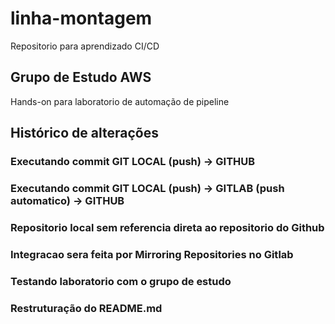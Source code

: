 # linha-montagem

Repositorio para aprendizado CI/CD

## Grupo de Estudo AWS

Hands-on para laboratorio de automação de pipeline 

## Histórico de alterações

### Executando commit GIT LOCAL (push) -> GITHUB
### Executando commit GIT LOCAL (push) -> GITLAB (push automatico) -> GITHUB
### Repositorio local sem referencia direta ao repositorio do Github
### Integracao sera feita por Mirroring Repositories no Gitlab
### Testando laboratorio com o grupo de estudo
### Restruturação do README.md
